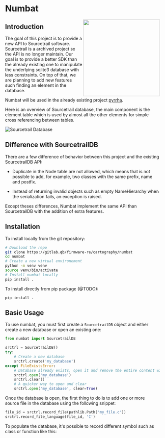 # Numbat

<img align="right" src="https://gitlab.qb/sbabigeon/numbat/-/raw/main/numbat.png" width="250" heigh="250">

## Introduction

The goal of this project is to provide a new API to Sourcetrail software. Sourcetrail is a archived project
so the API is no longer maintain. Our goal is to provide a better SDK than the already existing one to
manipulate the underlying sqlite3 database with less constraints. On top of that, we are planning to add
new features such finding an element in the database. 

Numbat will be used in the already existing project [pyrrha](https://gitlab.qb/firmware-re/cartography/pyrrha).

Here is an overview of Sourcetrail database, the main component is the element table which is used
by almost all the other elements for simple cross referencing between tables. 

![Sourcetrail Database](https://gitlab.qb/sbabigeon/numbat/-/raw/main/sourcetrail_db.png)

## Difference with SourcetrailDB

There are a few difference of behavior between this project and the existing SourcetrailDB API:

 - Duplicate in the Node table are not allowed, which means that is not possible to add, for 
   example, two classes with the same prefix, name and postfix.

 - Instead of returning invalid objects such as empty NameHierarchy when the serialization fails,
   an exception is raised.

Except theses differences, Numbat implement the same API than SourcetrailDB with the addition of extra features.

## Installation 

To install locally from the git repository:    
```bash
# Download the repo
git clone https://gitlab.qb/firmware-re/cartography/numbat
cd numbat
# Create a new virtual environement 
python -m venv venv
source venv/bin/activate
# Install numbat locally
pip install .
```
To install directly from pip package (@TODO):
```
pip install .
```

## Basic Usage

To use numbat, you must first create a `SourcetrailDB` object and either create a new database or open an existing one:
```python
from numbat import SourcetrailDB

srctrl = SourcetrailDB()
try:
    # Create a new database
    srctrl.create('my_database')
except FileExistsError:
    # Database already exists, open it and remove the entire content with clear
    srctrl.open('my_database')
    srctrl.clear()
    # A quicker way to open and clear 
    srctrl.open('my_database', clear=True)
```

Once the database is open, the first thing to do is to add one or more source file in the database using the following snippet:
```python
file_id = srctrl.record_file(pathlib.Path('my_file.c'))
srctrl.record_file_language(file_id, 'C')
``` 

To populate the database, it's possible to record different symbol such as class or function like this:
```python


``` 

